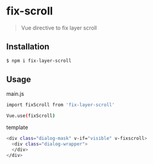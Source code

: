 # fix-scroll

> Vue directive to fix layer scroll

## Installation

``` bash
$ npm i fix-layer-scroll
```

## Usage

main.js 
``` bash
import fixScroll from 'fix-layer-scroll'

Vue.use(fixScroll)
```

template
``` bash
<div class="dialog-mask" v-if="visible" v-fixscroll>
  <div class="dialog-wrapper">
  </div>
</div>
```
